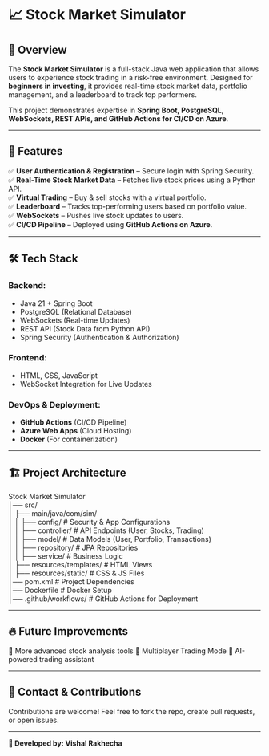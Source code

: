 # 📈 Stock Market Simulator

## 🏦 Overview  
The **Stock Market Simulator** is a full-stack Java web application that allows users to experience stock trading in a risk-free environment. Designed for **beginners in investing**, it provides real-time stock market data, portfolio management, and a leaderboard to track top performers.  

This project demonstrates expertise in **Spring Boot, PostgreSQL, WebSockets, REST APIs, and GitHub Actions for CI/CD on Azure**.  

---

## 🚀 Features  
✅ **User Authentication & Registration** – Secure login with Spring Security.  
✅ **Real-Time Stock Market Data** – Fetches live stock prices using a Python API.  
✅ **Virtual Trading** – Buy & sell stocks with a virtual portfolio.  
✅ **Leaderboard** – Tracks top-performing users based on portfolio value.  
✅ **WebSockets** – Pushes live stock updates to users.  
✅ **CI/CD Pipeline** – Deployed using **GitHub Actions on Azure**.  

---

## 🛠️ Tech Stack  
### **Backend:**  
- Java 21 + Spring Boot  
- PostgreSQL (Relational Database)  
- WebSockets (Real-time Updates)  
- REST API (Stock Data from Python API)  
- Spring Security (Authentication & Authorization)  

### **Frontend:**  
- HTML, CSS, JavaScript  
- WebSocket Integration for Live Updates  

### **DevOps & Deployment:**  
- **GitHub Actions** (CI/CD Pipeline)  
- **Azure Web Apps** (Cloud Hosting)  
- **Docker** (For containerization)  

---

## 🏗️ Project Architecture  
Stock Market Simulator <br>
│── src/ <br>
│   ├── main/java/com/sim/ <br>
│   │   ├── config/           # Security & App Configurations <br>
│   │   ├── controller/       # API Endpoints (User, Stocks, Trading) <br>
│   │   ├── model/            # Data Models (User, Portfolio, Transactions) <br>
│   │   ├── repository/       # JPA Repositories <br>
│   │   ├── service/          # Business Logic <br>
│   ├── resources/templates/  # HTML Views <br>
│   ├── resources/static/     # CSS & JS Files <br>
│── pom.xml                   # Project Dependencies <br>
│── Dockerfile                # Docker Setup <br>
│── .github/workflows/        # GitHub Actions for Deployment

---

## 🔥 Future Improvements
🚀 More advanced stock analysis tools
🚀 Multiplayer Trading Mode
🚀 AI-powered trading assistant

---

## 💬 Contact & Contributions
Contributions are welcome! Feel free to fork the repo, create pull requests, or open issues.

---

**💼 Developed by: Vishal Rakhecha**

